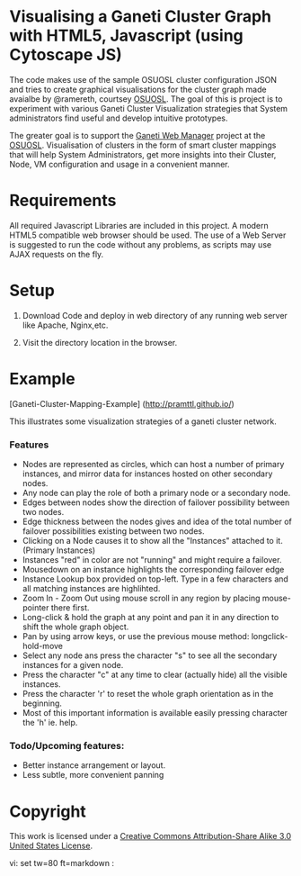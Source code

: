 # Visualising a Ganeti Cluster Graph with HTML5, Javascript (using Cytoscape JS)

The code makes use of the sample OSUOSL cluster configuration JSON and tries to 
create graphical visualisations for the cluster graph  made avaialbe by @ramereth, 
courtsey [OSUOSL](http://github.com/osuosl).
The goal of this is project is to experiment with various Ganeti Cluster Visualization 
strategies that System administrators find useful and develop intuitive prototypes.

The greater goal is to support the [Ganeti Web Manager](https://github.com/osuosl/ganeti_webmgr) 
project at the [OSUOSL](http://osuosl.org). Visualisation of clusters in the 
form of smart cluster mappings that will help System Administrators,
get more insights into their Cluster, Node, VM configuration
 and usage in a convenient manner.

# Requirements

All required Javascript Libraries are included in this project. A modern HTML5 
compatible web browser should be used.
The use of a Web Server is suggested to run the code without any problems, 
as scripts may use AJAX requests on the fly.

# Setup

1. Download Code and deploy in web directory of any running web server 
like Apache, Nginx,etc.

2. Visit the directory location in the browser.

# Example

[Ganeti-Cluster-Mapping-Example] (http://pramttl.github.io/)

This illustrates some visualization strategies of a ganeti cluster network.

### Features

* Nodes are represented as circles, which can host a number of primary instances, 
  and mirror data for instances hosted on other secondary nodes.
* Any node can play the role of both a primary node or a secondary node.
* Edges between nodes show the direction of failover possibility between two nodes.
* Edge thickness between the nodes gives and idea of the total number of failover
  possibilities existing between two nodes.
* Clicking on a Node causes it to show all the "Instances" attached to it. (Primary Instances)
* Instances "red" in color are not "running" and might require a failover.
* Mousedown on an instance highlights the corresponding failover edge
* Instance Lookup box provided on top-left. Type in a few characters and all matching instances are highlihted.
* Zoom In - Zoom Out using mouse scroll in any region by placing mouse-pointer there first.
* Long-click & hold the graph at any point and pan it in any direction to shift the whole graph object.
* Pan by using arrow keys, or use the previous mouse method: longclick-hold-move
* Select any node ans press the character "s" to see all the secondary instances for a given node.
* Press the character "c" at any time to clear (actually hide) all the visible instances.
* Press the character 'r' to reset the whole graph orientation as in the beginning.
* Most of this important information is available easily pressing character the 'h' ie. help.

### Todo/Upcoming features:

* Better instance arrangement or layout.
* Less subtle, more convenient panning


# Copyright

This work is licensed under a [Creative Commons Attribution-Share Alike 3.0
United States License](http://creativecommons.org/licenses/by-sa/3.0/us/).

vi: set tw=80 ft=markdown :
